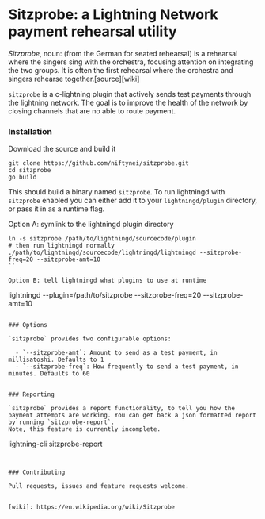 # Sitzprobe: a Lightning Network payment rehearsal utility

*Sitzprobe*, noun: (from the German for seated rehearsal) is a rehearsal where the singers sing with the orchestra, focusing attention on integrating the two groups. It is often the first rehearsal where the orchestra and singers rehearse together.[source][wiki]


`sitzprobe` is a c-lightning plugin that actively sends test payments through the lightning network. The goal is to improve the health of the network by closing channels that are no able to route payment.


### Installation

Download the source and build it 

```
git clone https://github.com/niftynei/sitzprobe.git
cd sitzprobe
go build
```

This should build a binary named `sitzprobe`. To run lightningd with `sitzprobe` enabled you can either add it to your `lightningd/plugin` directory, or pass it in as a runtime flag.

Option A: symlink to the lightningd plugin directory
```
ln -s sitzprobe /path/to/lightningd/sourcecode/plugin
# then run lightningd normally
./path/to/lightningd/sourcecode/lightningd/lightningd --sitzprobe-freq=20 --sitzprobe-amt=10
``

Option B: tell lightningd what plugins to use at runtime
```
lightningd --plugin=/path/to/sitzprobe --sitzprobe-freq=20 --sitzprobe-amt=10
```

### Options

`sitzprobe` provides two configurable options: 

  - `--sitzprobe-amt`: Amount to send as a test payment, in millisatoshi. Defaults to 1
  - `--sitzprobe-freq`: How frequently to send a test payment, in minutes. Defaults to 60


### Reporting

`sitzprobe` provides a report functionality, to tell you how the payment attempts are working. You can get back a json formatted report by running `sitzprobe-report`.
Note, this feature is currently incomplete.

```
lightning-cli sitzprobe-report
```


### Contributing

Pull requests, issues and feature requests welcome.


[wiki]: https://en.wikipedia.org/wiki/Sitzprobe
